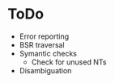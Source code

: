 # ToDo
* Error reporting
* BSR traversal
* Symantic checks
  * Check for unused NTs
* Disambiguation
